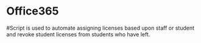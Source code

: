 # Office365

#Script is used to automate assigning licenses based upon staff or student and revoke student licenses from students who have left.
